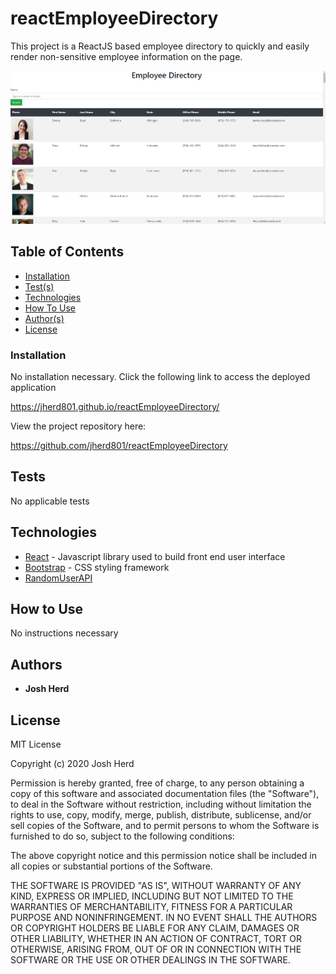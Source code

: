 # reactEmployeeDirectory

This project is a ReactJS based employee directory to quickly and easily render non-sensitive employee information on the page.

<img src="https://github.com/jherd801/reactEmployeeDirectory/blob/master/public/assets/Screenshot.png" alt="Project Screenshot" max-height="400px">


## Table of Contents

- [Installation](#installation)
- [Test(s)](#tests)
- [Technologies](#technologies)
- [How To Use](#how-to-use)
- [Author(s)](#authors)
- [License](#license)


### Installation

No installation necessary. Click the following link to access the deployed application

https://jherd801.github.io/reactEmployeeDirectory/

View the project repository here:

https://github.com/jherd801/reactEmployeeDirectory

## Tests

No applicable tests


## Technologies

* [React](https://reactjs.org/) - Javascript library used to build front end user interface
* [Bootstrap](https://getbootstrap.com/) - CSS styling framework
* [RandomUserAPI](https://randomuser.me)

## How to Use

No instructions necessary

## Authors

* **Josh Herd**


## License

MIT License

Copyright (c) 2020 Josh Herd

Permission is hereby granted, free of charge, to any person obtaining a copy
of this software and associated documentation files (the "Software"), to deal
in the Software without restriction, including without limitation the rights
to use, copy, modify, merge, publish, distribute, sublicense, and/or sell
copies of the Software, and to permit persons to whom the Software is
furnished to do so, subject to the following conditions:

The above copyright notice and this permission notice shall be included in all
copies or substantial portions of the Software.

THE SOFTWARE IS PROVIDED "AS IS", WITHOUT WARRANTY OF ANY KIND, EXPRESS OR
IMPLIED, INCLUDING BUT NOT LIMITED TO THE WARRANTIES OF MERCHANTABILITY,
FITNESS FOR A PARTICULAR PURPOSE AND NONINFRINGEMENT. IN NO EVENT SHALL THE
AUTHORS OR COPYRIGHT HOLDERS BE LIABLE FOR ANY CLAIM, DAMAGES OR OTHER
LIABILITY, WHETHER IN AN ACTION OF CONTRACT, TORT OR OTHERWISE, ARISING FROM,
OUT OF OR IN CONNECTION WITH THE SOFTWARE OR THE USE OR OTHER DEALINGS IN THE
SOFTWARE.